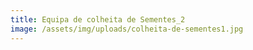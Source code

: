 ```yaml
---
title: Equipa de colheita de Sementes_2
image: /assets/img/uploads/colheita-de-sementes1.jpg
---
```


